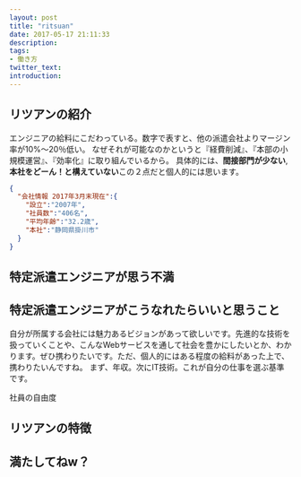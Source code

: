 ```yaml
---
layout: post
title: "ritsuan"
date: 2017-05-17 21:11:33
description:
tags:
- 働き方
twitter_text:
introduction:
---
```


## リツアンの紹介

エンジニアの給料にこだわっている。数字で表すと、他の派遣会社よりマージン率が10%～20％低い。
なぜそれが可能なのかというと『経費削減』、『本部の小規模運営』、『効率化』に取り組んでいるから。
具体的には、**間接部門が少ない**, **本社をどーん！と構えていない**この２点だと個人的には思います。  
```json
{
  "会社情報 2017年3月末現在":{
    "設立":"2007年",
    "社員数":"406名",
    "平均年齢":"32.2歳",
    "本社":"静岡県掛川市"
  }
}
```

## 特定派遣エンジニアが思う不満

## 特定派遣エンジニアがこうなれたらいいと思うこと
自分が所属する会社には魅力あるビジョンがあって欲しいです。先進的な技術を扱っていくことや、こんなWebサービスを通して社会を豊かにしたいとか、わかります。ぜひ携わりたいです。ただ、個人的にはある程度の給料があった上で、携わりたいんですね。
まず、年収。次にIT技術。これが自分の仕事を選ぶ基準です。

社員の自由度

## リツアンの特徴
## 満たしてねw？

